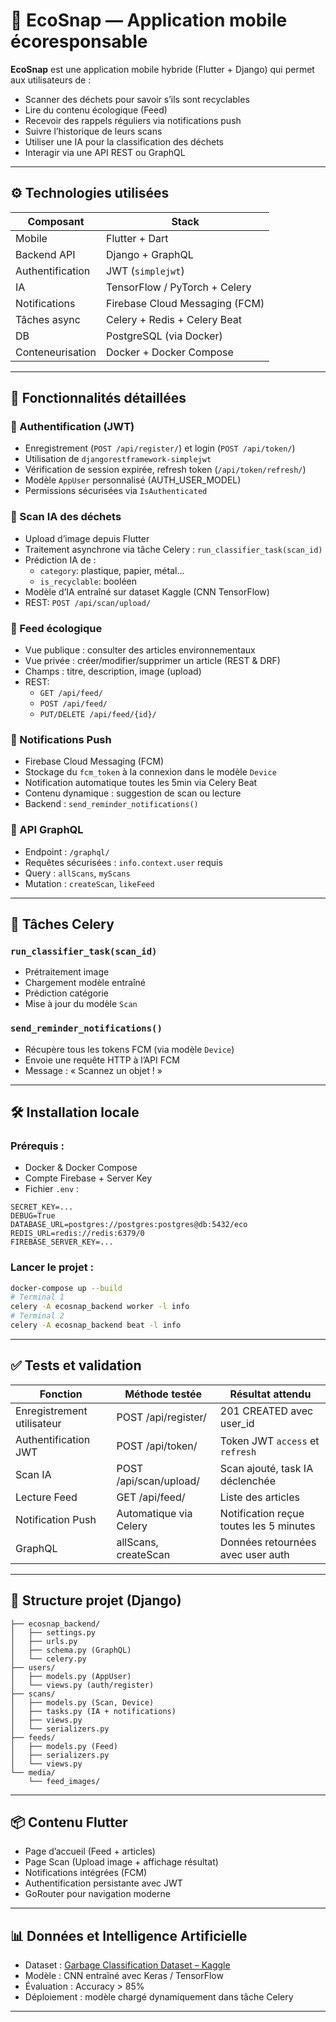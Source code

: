 # 🌱 EcoSnap — Application mobile écoresponsable

**EcoSnap** est une application mobile hybride (Flutter + Django) qui permet aux utilisateurs de :
- Scanner des déchets pour savoir s’ils sont recyclables
- Lire du contenu écologique (Feed)
- Recevoir des rappels réguliers via notifications push
- Suivre l’historique de leurs scans
- Utiliser une IA pour la classification des déchets
- Interagir via une API REST ou GraphQL

---

## ⚙️ Technologies utilisées

| Composant        | Stack                          |
|------------------|--------------------------------|
| Mobile           | Flutter + Dart                 |
| Backend API      | Django + GraphQL         |
| Authentification | JWT (`simplejwt`)              |
| IA               | TensorFlow / PyTorch + Celery  |
| Notifications    | Firebase Cloud Messaging (FCM) |
| Tâches async     | Celery + Redis + Celery Beat   |
| DB               | PostgreSQL (via Docker)        |
| Conteneurisation | Docker + Docker Compose        |

---

## 📲 Fonctionnalités détaillées

### 🔐 Authentification (JWT)
- Enregistrement (`POST /api/register/`) et login (`POST /api/token/`)
- Utilisation de `djangorestframework-simplejwt`
- Vérification de session expirée, refresh token (`/api/token/refresh/`)
- Modèle `AppUser` personnalisé (AUTH_USER_MODEL)
- Permissions sécurisées via `IsAuthenticated`

### 🧠 Scan IA des déchets
- Upload d’image depuis Flutter
- Traitement asynchrone via tâche Celery : `run_classifier_task(scan_id)`
- Prédiction IA de :
  - `category`: plastique, papier, métal...
  - `is_recyclable`: booléen
- Modèle d’IA entraîné sur dataset Kaggle (CNN TensorFlow)
- REST: `POST /api/scan/upload/`

### 📰 Feed écologique
- Vue publique : consulter des articles environnementaux
- Vue privée : créer/modifier/supprimer un article (REST & DRF)
- Champs : titre, description, image (upload)
- REST:
  - `GET /api/feed/`
  - `POST /api/feed/`
  - `PUT/DELETE /api/feed/{id}/`

### 🔔 Notifications Push
- Firebase Cloud Messaging (FCM)
- Stockage du `fcm_token` à la connexion dans le modèle `Device`
- Notification automatique toutes les 5min via Celery Beat
- Contenu dynamique : suggestion de scan ou lecture
- Backend : `send_reminder_notifications()`

### 🔄 API GraphQL
- Endpoint : `/graphql/` 
- Requêtes sécurisées : `info.context.user` requis
- Query : `allScans`, `myScans`
- Mutation : `createScan`, `likeFeed`

---

## 🔁 Tâches Celery

### `run_classifier_task(scan_id)`
- Prétraitement image 
- Chargement modèle entraîné
- Prédiction catégorie
- Mise à jour du modèle `Scan`

### `send_reminder_notifications()`
- Récupère tous les tokens FCM (via modèle `Device`)
- Envoie une requête HTTP à l’API FCM
- Message : « Scannez un objet ! » 

---

## 🛠️ Installation locale

### Prérequis :
- Docker & Docker Compose
- Compte Firebase + Server Key
- Fichier `.env` :
```
SECRET_KEY=...
DEBUG=True
DATABASE_URL=postgres://postgres:postgres@db:5432/eco
REDIS_URL=redis://redis:6379/0
FIREBASE_SERVER_KEY=...
```
### Lancer le projet :
```bash
docker-compose up --build
# Terminal 1
celery -A ecosnap_backend worker -l info
# Terminal 2
celery -A ecosnap_backend beat -l info
```

---

## ✅ Tests et validation

| Fonction                     | Méthode testée                 | Résultat attendu                          |
|-----------------------------|--------------------------------|-------------------------------------------|
| Enregistrement utilisateur   | POST /api/register/            | 201 CREATED avec user_id                  |
| Authentification JWT         | POST /api/token/               | Token JWT `access` et `refresh`           |
| Scan IA                      | POST /api/scan/upload/         | Scan ajouté, task IA déclenchée           |
| Lecture Feed                 | GET /api/feed/                 | Liste des articles                        |
| Notification Push            | Automatique via Celery         | Notification reçue toutes les 5 minutes   |
| GraphQL                      | allScans, createScan           | Données retournées avec user auth         |

---

## 📁 Structure projet (Django)

```
├── ecosnap_backend/
│   ├── settings.py
│   ├── urls.py
│   ├── schema.py (GraphQL)
│   └── celery.py
├── users/
│   ├── models.py (AppUser)
│   └── views.py (auth/register)
├── scans/
│   ├── models.py (Scan, Device)
│   ├── tasks.py (IA + notifications)
│   ├── views.py
│   └── serializers.py
├── feeds/
│   ├── models.py (Feed)
│   ├── serializers.py
│   └── views.py
└── media/
    └── feed_images/
```

---

## 📦 Contenu Flutter

- Page d’accueil (Feed + articles)
- Page Scan (Upload image + affichage résultat)
- Notifications intégrées (FCM)
- Authentification persistante avec JWT
- GoRouter pour navigation moderne

---

## 📊 Données et Intelligence Artificielle

- Dataset : [Garbage Classification Dataset – Kaggle](https://www.kaggle.com/datasets/asdasdasasdas/garbage-classification)
- Modèle : CNN entraîné avec Keras / TensorFlow
- Évaluation : Accuracy > 85%
- Déploiement : modèle chargé dynamiquement dans tâche Celery

---
